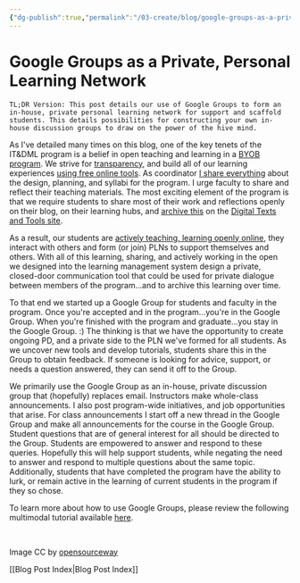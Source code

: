 ```yaml
---
{"dg-publish":true,"permalink":"/03-create/blog/google-groups-as-a-private-personal-learning-network/","title":"Google Groups as a Private, Personal Learning Network","tags":["google-groups","itdml","pln"]}
---
```


# Google Groups as a Private, Personal Learning Network

```
TL;DR Version: This post details our use of Google Groups to form an in-house, private personal learning network for support and scaffold students. This details possibilities for constructing your own in-house discussion groups to draw on the power of the hive mind.
```

As I've detailed many times on this blog, one of the key tenets of the IT&DML program is a belief in open teaching and learning in a [BYOB program](http://wiobyrne.com/building-a-byob-bring-your-own-browser-program-using-google/). We strive for [transparency](http://wiobyrne.com/transparency-and-the-instructional-technology-digital-media-literacy-itdml-program/), and build all of our learning experiences [using free online tools](http://wiobyrne.com/building-an-open-lms-using-google-apps-and-free-tools/). As coordinator [I share everything](http://wiobyrne.com/tag/itdml/) about the design, planning, and syllabi for the program. I urge faculty to share and reflect their teaching materials. The most exciting element of the program is that we require students to share most of their work and reflections openly on their blog, on their learning hubs, and [archive this](http://wiobyrne.com/the-digital-texts-and-tools-online-repository/) on the [Digital Texts and Tools site](https://sites.google.com/site/textsandtools/).

As a result, our students are [actively teaching, learning openly online](http://wiobyrne.com/digitally-literate-003-teaching-learning-and-existing-open-and-online/), they interact with others and form (or join) PLNs to support themselves and others. With all of this learning, sharing, and actively working in the open we designed into the learning management system design a private, closed-door communication tool that could be used for private dialogue between members of the program...and to archive this learning over time.

To that end we started up a Google Group for students and faculty in the program. Once you're accepted and in the program...you're in the Google Group. When you're finished with the program and graduate...you stay in the Google Group. :) The thinking is that we have the opportunity to create ongoing PD, and a private side to the PLN we've formed for all students. As we uncover new tools and develop tutorials, students share this in the Group to obtain feedback. If someone is looking for advice, support, or needs a question answered, they can send it off to the Group.

We primarily use the Google Group as an in-house, private discussion group that (hopefully) replaces email. Instructors make whole-class announcements. I also post program-wide initiatives, and job opportunities that arise. For class announcements I start off a new thread in the Google Group and make all announcements for the course in the Google Group. Student questions that are of general interest for all should be directed to the Group. Students are empowered to answer and respond to these queries. Hopefully this will help support students, while negating the need to answer and respond to multiple questions about the same topic. Additionally, students that have completed the program have the ability to lurk, or remain active in the learning of current students in the program if they so chose.

To learn more about how to use Google Groups, please review the following multimodal tutorial available [here](https://sites.google.com/site/textsandtools/techtutorials/google-apps-for-educators/google-groups).

 

Image CC by [opensourceway](https://www.flickr.com/photos/opensourceway/4457466994/in/set-72157628737045569)

[[Blog Post Index\|Blog Post Index]]
